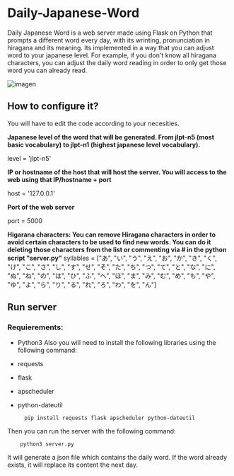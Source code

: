 # Daily-Japanese-Word
Daily Japanese Word is a web server made using Flask on Python that prompts a different word every day, with its wrinting, pronunciation in hiragana and its meaning. Its implemented in a way that you can adjust word to your japanese level. For example, if you don't know all hiragana characters, you can adjust the daily word reading in order to only get those word you can already read.

![imagen](https://github.com/AlbertoN97/Daily-Japanese-Word/assets/91640565/3343cbf2-54aa-45e7-9dfe-e200c5333711)


## How to configure it?
You will have to edit the code according to your necesities.

**Japanese level of the word that will be generated. From jlpt-n5 (most basic vocabulary) to jlpt-n1 (highest japanese level vocabulary).**

level = 'jlpt-n5'

**IP or hostname of the host that will host the server. You will access to the web using that IP/hostname + port**

host = '127.0.0.1'

**Port of the web server**

port = 5000

**Higarana characters: You can remove Hiragana characters in order to avoid certain characters to be used to find new words. You can do it deleting those characters from the list or commenting via # in the python script "server.py"**
    syllables = ["あ", "い", "う", "え", "お", "か", "き", "く", "け", "こ",
                 "さ", "し", "す", "せ", "そ", "た", "ち", "つ", "て", "と",
                 "な", "に", "ぬ", "ね", "の", "は", "ひ", "ふ", "へ", "ほ",
                 "ま", "み", "む", "め", "も", "や", "ゆ", "よ",
                 "ら", "り", "る", "れ", "ろ", "わ", "を", "ん"]


## Run server
### Requierements:
- Python3
Also you will need to install the following libraries using the following command:
- requests
- flask
- apscheduler
- python-dateutil
  
        pip install requests flask apscheduler python-dateutil

Then you can run the server with the following command:

        python3 server.py
        
It will generate a json file which contains the daily word. If the word already exists, it will replace its content the next day.
